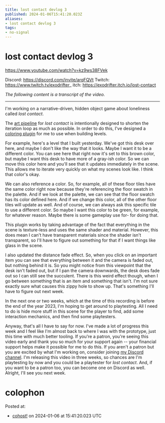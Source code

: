 ```yaml
---
title: lost contact devlog 3
published: 2024-01-06T15:41:20.023Z
aliases:
- lost contact devlog 3
tags:
- no-signal
---
```


# lost contact devlog 3

https://www.youtube.com/watch?v=kz9ws38FVek

Discord: https://discord.com/invite/arqFQVt
Twitch: https://www.twitch.tv/exodrifter_
itch: https://exodrifter.itch.io/lost-contact

_The following content is a transcript of the video._

---

I'm working on a narrative-driven, hidden object game about loneliness called _lost contact_.

The [art pipeline](20231128.md) for _lost contact_ is intentionally designed to shorten the iteration loop as much as possible. In order to do this, I've designed a [coloring plugin](20231221.md) for me to use when building levels.

For example, here's a level that I built yesterday. We've got this desk over here, and maybe I don't like the way that it looks. Maybe I want it to be a different color. You can see here that right now it's set to this brown color, but maybe I want this desk to have more of a gray-ish color. So we can move this color here and you'll see that it updates immediately in the scene. This allows me to iterate very quickly on what my scenes look like. I think that color's okay.

We can also reference a color. So, for example, all of these floor tiles have the same color right now because they're referencing the floor swatch in the palette. And if we look at the palette, we can see that the floor swatch has its color defined here. And if we change this color, all of the other floor tiles will update as well. And of course, we can always ask this specific tile to use a different color. So maybe I want this color to be green, for example, for whatever reason. Maybe there is some gameplay use for- for doing that.

This plugin works by taking advantage of the fact that everything in the scene is texture-less and uses the same shader and material. However, this does mean I can't have transparent materials since the shader isn't transparent, so I'll have to figure out something for that if I want things like glass in the scene.

I also updated the distance fade effect. So, when you click on an important item you can see that everything between it and the camera is faded out, but nothing behind it is. So you might notice from this viewpoint that the desk isn't faded out, but if I pan the camera downwards, the desk does fade out so I can still see the succulent. There is this weird effect though, when I go between something that is an item and something that isn't. I'm not sure exactly sure what causes this zippy hole to show up. That's something I'll have to figure out next week.

In the next one or two weeks, which at the time of this recording is before the end of the year 2023, I'm hoping to get around to playtesting. All I need to do is hide more stuff in this scene for the player to find, add some interaction mechanics, and then find some playtesters.

Anyway, that's all I have to say for now. I've made a lot of progress this week and I feel like I'm almost back to where I was with the prototype, just this time with much better tooling. If you're a patron, you're seeing this video early and thank you so much for your support again -- your financial support helps make it possible for me to do this. If you aren't a patron but you are excited by what I'm working on, consider joining [my Discord channel](https://discord.com/invite/arqFQVt). I'm releasing this video in three weeks, so chances are I'm playtesting by now and you could be a playtester for _lost contact_. And, if you want to be a patron too, you can become one on Discord as well. Alright, I'll see you next week.

# colophon

Posted at:
- [cohost!](https://cohost.org/exodrifter/post/4097148-lost-contact-devlog) on 2024-01-06 at 15:41:20.023 UTC
